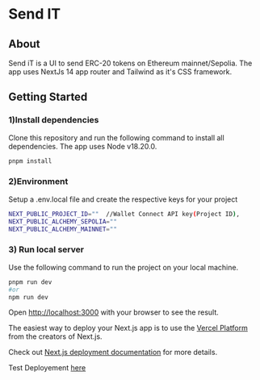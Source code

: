 # Send IT

## About

Send iT is a UI to send ERC-20 tokens on Ethereum mainnet/Sepolia. The app uses NextJs 14 app router and Tailwind as it's CSS framework.

## Getting Started

### 1)Install dependencies

Clone this repository and run the following command to install all dependencies. The app uses Node v18.20.0.

```bash
pnpm install
```

### 2)Environment

Setup a .env.local file and create the respective keys for your project

```bash
NEXT_PUBLIC_PROJECT_ID=""  //Wallet Connect API key(Project ID),
NEXT_PUBLIC_ALCHEMY_SEPOLIA=""
NEXT_PUBLIC_ALCHEMY_MAINNET=""
```

### 3) Run local server

Use the following command to run the project on your local machine.

```bash
pnpm run dev
#or
npm run dev
```

Open [http://localhost:3000](http://localhost:3000) with your browser to see the result.

The easiest way to deploy your Next.js app is to use the [Vercel Platform](https://vercel.com/new?utm_medium=default-template&filter=next.js&utm_source=create-next-app&utm_campaign=create-next-app-readme) from the creators of Next.js.

Check out [Next.js deployment documentation](https://nextjs.org/docs/deployment) for more details.

Test Deployement [here](https://erc-20-rosy.vercel.app/)
